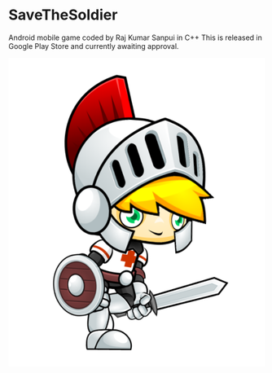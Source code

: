 # SaveTheSoldier
Android mobile game coded by Raj Kumar Sanpui in C++ 
This is released in Google Play Store and currently awaiting approval.

![alt text](https://github.com/RajSanpui/SaveTheSoldier/blob/master/Resources/Run1.png)
